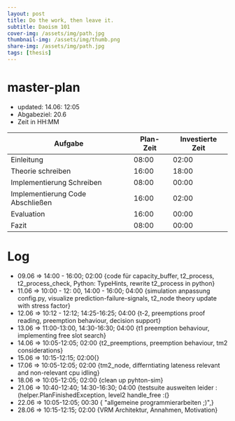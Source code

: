 ```yaml
---
layout: post
title: Do the work, then leave it.
subtitle: Daoism 101
cover-img: /assets/img/path.jpg
thumbnail-img: /assets/img/thumb.png
share-img: /assets/img/path.jpg
tags: [thesis]
---
```


# master-plan

* updated: 14.06: 12:05
* Abgabeziel: 20.6
* Zeit in HH:MM

| Aufgabe | Plan-Zeit | Investierte Zeit |
| -------------- | --------- | ---------- |
| Einleitung| 08:00 | 02:00 |
| Theorie schreiben| 16:00 | 18:00 |
| Implementierung Schreiben| 08:00 | 00:00 |
| Implementierung Code Abschließen| 16:00 | 02:00 |
| Evaluation| 16:00 | 00:00 |
| Fazit| 08:00 | 00:00 |

# Log

* 09.06 => 14:00 - 16:00; 02:00 {code für capacity_buffer, t2_process, t2_process_check, Python: TypeHints, rewrite t2_process in python}
* 11.06 => 10:00 - 12: 00, 14:00 - 16:00; 04:00 {simulation anpassung config.py, visualize prediction-failure-signals, t2_node theory update with stress factor}
* 12.06 => 10:12 - 12:12; 14:25-16:25; 04:00 {t-2, preemptions proof reading, preemption behaviour, decision support}
* 13.06 => 11:00-13:00, 14:30-16:30; 04:00 {t1 preemption behaviour, implementing free slot search}
* 14.06 => 10:05-12:05; 02:00 {t2_preemptions, preemption behaviour, tm2 considerations}
* 15.06 => 10:15-12:15; 02:00{}
* 17.06 => 10:05-12:05; 02:00 {tm2_node, differntiating lateness relevant and non-relevant cpu idling}
* 18.06 => 10:05-12:05; 02:00 {clean up pyhton-sim}
* 21.06 => 10:40-12:40; 14:30-16:30; 04:00 {testsuite ausweiten leider :(helper.PlanFinishedException, level2 handle_free :(}
* 22.06 => 10:05-12:05; 00:30 { "allgemeine programmierarbeiten ;)",}
* 28.06 => 10:15-12:15; 02:00 {VRM Architektur, Annahmen, Motivation}
